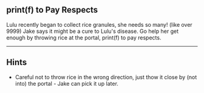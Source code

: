 print(f) to Pay Respects
-------------------------------------------

Lulu recently began to collect rice granules, she needs so many! (like over 9999) Jake says it might be a cure to Lulu's disease. Go help her get enough by throwing rice at the portal, print(f) to pay respects.

-------------------------------------------
Hints
-------------------------------------------
- Careful not to throw rice in the wrong direction, just thow it close by (not into) the portal - Jake can pick it up later.